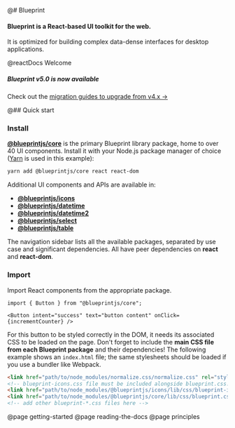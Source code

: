 @# Blueprint

#### Blueprint is a React-based UI toolkit for the web.

It is optimized for building complex data-dense interfaces for desktop applications.

@reactDocs Welcome

<div class="@ns-callout @ns-intent-primary @ns-icon-star @ns-callout-has-body-content">
    <h5 class="@ns-heading">Blueprint v5.0 is now available</h5>

Check out the [migration guides to upgrade from v4.x &rarr;](https://github.com/palantir/blueprint/wiki/Blueprint-5.0)

</div>

@## Quick start

### Install

[**@blueprintjs/core**](https://www.npmjs.com/package/@blueprintjs/core) is the primary Blueprint library package,
home to over 40 UI components.
Install it with your Node.js package manager of choice ([Yarn](https://yarnpkg.com/) is used in this example):

```sh
yarn add @blueprintjs/core react react-dom
```

Additional UI components and APIs are available in:
- [**@blueprintjs/icons**](https://www.npmjs.com/package/@blueprintjs/icons)
- [**@blueprintjs/datetime**](https://www.npmjs.com/package/@blueprintjs/datetime)
- [**@blueprintjs/datetime2**](https://www.npmjs.com/package/@blueprintjs/datetime2)
- [**@blueprintjs/select**](https://www.npmjs.com/package/@blueprintjs/select)
- [**@blueprintjs/table**](https://www.npmjs.com/package/@blueprintjs/table)

The navigation sidebar lists all the available packages, separated by use case and significant dependencies.
All have peer dependencies on **react** and **react-dom**.

### Import

Import React components from the appropriate package.

```tsx
import { Button } from "@blueprintjs/core";

<Button intent="success" text="button content" onClick={incrementCounter} />
```

For this button to be styled correctly in the DOM, it needs its associated CSS to be loaded on the page.
Don't forget to include the **main CSS file from each Blueprint package** and their dependencies!
The following example shows an `index.html` file; the same stylesheets should be loaded if you use a bundler like Webpack.

```html
<link href="path/to/node_modules/normalize.css/normalize.css" rel="stylesheet" />
<!-- blueprint-icons.css file must be included alongside blueprint.css! -->
<link href="path/to/node_modules/@blueprintjs/icons/lib/css/blueprint-icons.css" rel="stylesheet" />
<link href="path/to/node_modules/@blueprintjs/core/lib/css/blueprint.css" rel="stylesheet" />
<!-- add other blueprint-*.css files here -->
```

@page getting-started
@page reading-the-docs
@page principles
